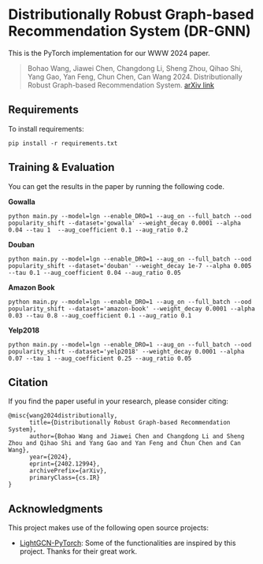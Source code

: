 # Distributionally Robust Graph-based Recommendation System (DR-GNN)
This is the PyTorch implementation for our WWW 2024 paper. 
> Bohao Wang, Jiawei Chen, Changdong Li, Sheng Zhou, Qihao Shi, Yang Gao, Yan Feng, Chun Chen, Can Wang 2024. Distributionally Robust Graph-based Recommendation System. [arXiv link](https://arxiv.org/abs/2402.12994)

## Requirements
To install requirements:
```
pip install -r requirements.txt
```

## Training & Evaluation
You can get the results in the paper by running the following code.

**Gowalla**
```
python main.py --model=lgn --enable_DRO=1 --aug_on --full_batch --ood popularity_shift --dataset='gowalla' --weight_decay 0.0001 --alpha 0.04 --tau 1  --aug_coefficient 0.1 --aug_ratio 0.2
```
**Douban**
```
python main.py --model=lgn --enable_DRO=1 --aug_on --full_batch --ood popularity_shift --dataset='douban' --weight_decay 1e-7 --alpha 0.005 --tau 0.1 --aug_coefficient 0.04 --aug_ratio 0.05
```
**Amazon Book**
```
python main.py --model=lgn --enable_DRO=1 --aug_on --full_batch --ood popularity_shift --dataset='amazon-book' --weight_decay 0.0001 --alpha 0.03 --tau 0.8 --aug_coefficient 0.1 --aug_ratio 0.1
```
**Yelp2018**
```
python main.py --model=lgn --enable_DRO=1 --aug_on --full_batch --ood popularity_shift --dataset='yelp2018' --weight_decay 0.0001 --alpha 0.07 --tau 1 --aug_coefficient 0.25 --aug_ratio 0.05
```

## Citation
If you find the paper useful in your research, please consider citing:
```
@misc{wang2024distributionally,
      title={Distributionally Robust Graph-based Recommendation System}, 
      author={Bohao Wang and Jiawei Chen and Changdong Li and Sheng Zhou and Qihao Shi and Yang Gao and Yan Feng and Chun Chen and Can Wang},
      year={2024},
      eprint={2402.12994},
      archivePrefix={arXiv},
      primaryClass={cs.IR}
}
```

## Acknowledgments

This project makes use of the following open source projects:

- [LightGCN-PyTorch](https://github.com/gusye1234/LightGCN-PyTorch/tree/master): Some of the functionalities are inspired by this project. Thanks for their great work.
